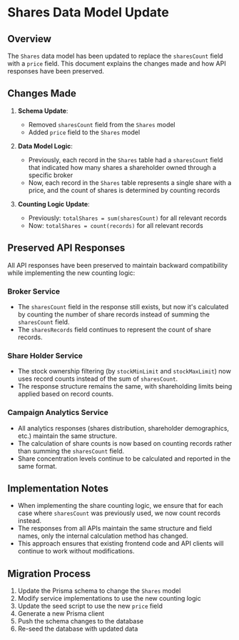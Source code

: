 # Shares Data Model Update

## Overview

The `Shares` data model has been updated to replace the `sharesCount` field with a `price` field. This document explains the changes made and how API responses have been preserved.

## Changes Made

1. **Schema Update**:
   - Removed `sharesCount` field from the `Shares` model
   - Added `price` field to the `Shares` model

2. **Data Model Logic**:
   - Previously, each record in the `Shares` table had a `sharesCount` field that indicated how many shares a shareholder owned through a specific broker
   - Now, each record in the `Shares` table represents a single share with a price, and the count of shares is determined by counting records

3. **Counting Logic Update**:
   - Previously: `totalShares = sum(sharesCount)` for all relevant records
   - Now: `totalShares = count(records)` for all relevant records

## Preserved API Responses

All API responses have been preserved to maintain backward compatibility while implementing the new counting logic:

### Broker Service

- The `sharesCount` field in the response still exists, but now it's calculated by counting the number of share records instead of summing the `sharesCount` field.
- The `sharesRecords` field continues to represent the count of share records.

### Share Holder Service

- The stock ownership filtering (by `stockMinLimit` and `stockMaxLimit`) now uses record counts instead of the sum of `sharesCount`.
- The response structure remains the same, with shareholding limits being applied based on record counts.

### Campaign Analytics Service

- All analytics responses (shares distribution, shareholder demographics, etc.) maintain the same structure.
- The calculation of share counts is now based on counting records rather than summing the `sharesCount` field.
- Share concentration levels continue to be calculated and reported in the same format.

## Implementation Notes

- When implementing the share counting logic, we ensure that for each case where `sharesCount` was previously used, we now count records instead.
- The responses from all APIs maintain the same structure and field names, only the internal calculation method has changed.
- This approach ensures that existing frontend code and API clients will continue to work without modifications.

## Migration Process

1. Update the Prisma schema to change the `Shares` model
2. Modify service implementations to use the new counting logic
3. Update the seed script to use the new `price` field
4. Generate a new Prisma client
5. Push the schema changes to the database
6. Re-seed the database with updated data 